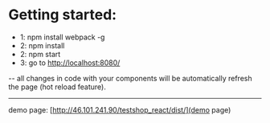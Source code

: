 # Getting started:
* 1: npm install webpack -g
* 2: npm install
* 2: npm start
* 3: go to [http://localhost:8080/](http://localhost:8080/)

-- all changes in code with your components will be automatically refresh the page (hot reload feature).

---------------
demo page: [http://46.101.241.90/testshop_react/dist/](demo page)
